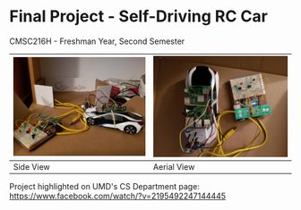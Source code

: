 # Final Project - Self-Driving RC Car
CMSC216H - Freshman Year, Second Semester
  
| ![](1.jpg) | ![](2.jpg) | 
| --- | --- |  
| Side View | Aerial View |

Project highlighted on UMD's CS Department page:        
https://www.facebook.com/watch/?v=2195492247144445